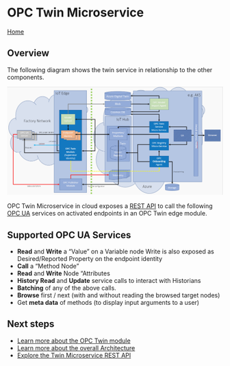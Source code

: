 # OPC Twin Microservice

[Home](readme.md)

## Overview

The following diagram shows the twin service in relationship to the other components.

![architecture](../media/architecture.PNG)

OPC Twin Microservice in cloud exposes a [REST API](../api/twin/readme.md) to call the following [OPC UA](../opcua.md) services on activated endpoints in an OPC Twin edge module.

## Supported OPC UA Services

* **Read** and **Write** a “Value” on a Variable node
  Write is also exposed as Desired/Reported Property on the endpoint identity
* **Call** a “Method Node”
* **Read** and **Write** Node “Attributes
* **History Read** and **Update** service calls to interact with Historians
* **Batching** of any of the above calls.
* **Browse** first / next (with and without reading the browsed target nodes)
* Get **meta data** of methods (to display input arguments to a user)

## Next steps

* [Learn more about the OPC Twin module](../modules/twin.md)
* [Learn more about the overall Architecture](../architecture.md)
* [Explore the Twin Microservice REST API](../api/twin/readme.md)
